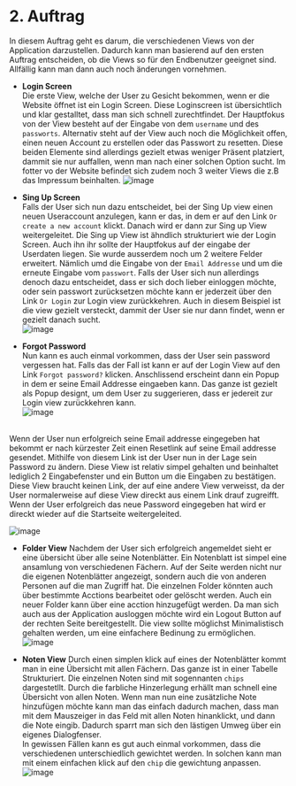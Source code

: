 # 2. Auftrag

In diesem Auftrag geht es darum, die verschiedenen Views von der Application darzustellen. Dadurch kann man basierend auf den ersten Auftrag entscheiden, ob die Views so für den Endbenutzer geeignet sind. Allfällig kann man dann auch noch änderungen vornehmen. 


- **Login Screen** <br/>
Die erste View, welche der User zu Gesicht bekommen, wenn er die Website öffnet ist ein Login Screen. Diese Loginscreen ist übersichtlich und klar gestalltet, dass man sich schnell zurechtfindet. Der Hauptfokus von der View besteht auf der Eingabe von dem `username` und des `passworts`. Alternativ steht auf der View auch noch die Möglichkeit offen, einen neuen Account zu erstellen oder das Passwort zu resetten. Diese beiden Elemente sind allerdings gezielt etwas weniger Präsent platziert, dammit sie nur auffallen, wenn man nach einer solchen Option sucht. Im fotter vo der Website befindet sich zudem noch 3 weiter Views die z.B das Impressum beinhalten. 
![image](https://user-images.githubusercontent.com/99135388/202231406-3650f55a-003e-4b73-8169-1302714d9f70.png)

- **Sing Up Screen** <br/>
Falls der User sich nun dazu entscheidet, bei der Sing Up view einen neuen Useraccount anzulegen, kann er das, in dem er auf den Link `Or create a new account` klickt. Danach wird er dann zur Sing up View weitergeleitet. 
Die Sing up View ist ähndlich strukturiert wie der Login Screen. Auch ihn ihr sollte der Hauptfokus auf der eingabe der Userdaten liegen. Sie wurde ausserdem noch um 2 weitere Felder erweitert. Nämlich umd die Eingabe von der `Email Addresse` und um die erneute Eingabe vom `passwort`. Falls der User sich nun allerdings denoch dazu entscheidet, dass er sich doch lieber einloggen möchte, oder sein passwort zurücksetzen möchte kann er jederzeit über den Link `Or Login` zur Login view zurückkehren. Auch in diesem Beispiel ist die view gezielt versteckt, dammit der User sie nur dann findet, wenn er gezielt danach sucht.  
![image](https://user-images.githubusercontent.com/99135388/202233537-24debedd-cab0-40a0-9c42-ccc82a865739.png)

- **Forgot Password** <br/>
Nun kann es auch einmal vorkommen, dass der User sein password vergessen hat. Falls das der Fall ist kann er auf der Login View auf den Link `Forgot password?` klicken. Anschlissend erscheint dann ein Popup in dem er seine Email Addresse eingaeben kann. Das ganze ist gezielt als Popup designt, um dem User zu suggerieren, dass er jedereit zur Login view zurückkehren kann. <br/>
![image](https://user-images.githubusercontent.com/99135388/202235316-e76f817a-1f44-4fb2-84d3-e430da2facc9.png)
<br/>
Wenn der User nun erfolgreich seine Email addresse eingegeben hat bekommt er nach kürzester Zeit einen Resetlink auf seine Email addresse gesendet. Mithilfe von diesem Link ist der User nun in der Lage sein Password zu ändern. Diese View ist relativ simpel gehalten und beinhaltet lediglich 2 Eingabefenster und ein Button um die Eingaben zu bestätigen. Diese View braucht keinen Link, der auf eine andere View verweisst, da der User normalerweise auf diese View direckt aus einem Link drauf zugreifft. Wenn der User erfolgreich das neue Password eingegeben hat wird er direckt wieder auf die Startseite weitergeleited.

![image](https://user-images.githubusercontent.com/99135388/202239685-aed88313-0bea-4a34-a2dc-7a30f0ae4284.png)

- **Folder View**
Nachdem der User sich erfolgreich angemeldet sieht er eine übersicht über alle seine Notenblätter. Ein Notenblatt ist simpel eine ansamlung von verschiedenen Fächern. Auf der Seite werden nicht nur die eigenen Notenblätter angezeigt, sondern auch die von anderen Personen auf die man Zugriff hat.  Die einzelnen Folder könnten auch über bestimmte Acctions bearbeitet oder gelöscht werden. Auch ein neuer Folder kann über eine acction hinzugefügt werden. Da man sich auch aus der Application ausloggen möchte wird ein Logout Button auf der rechten Seite bereitgestellt. Die view sollte möglichst Minimalistisch gehalten werden, um eine einfachere Bedinung zu ermöglichen.
![image](https://user-images.githubusercontent.com/99135388/202249661-49cacfda-356c-4d90-91fa-3e13142047d4.png)

- **Noten View**
Durch einen simplen klick auf eines der Notenblätter kommt man in eine Übersicht mit allen Fächern. Das ganze ist in einer Tabelle Strukturiert. Die einzelnen Noten sind mit sogennanten `chips` dargestetllt. Durch die farbliche Hinzerlegung erhällt man schnell eine Übersicht von allen Noten. Wenn man nun eine zusätzliche Note hinzufügen möchte kann man das einfach dadurch machen, dass man mit dem Mauszeiger in das Feld mit allen Noten hinanklickt, und dann die Note eingib. Dadurch sparrt man sich den lästigen Umweg über ein eigenes Dialogfenser. <br/>
In gewissen Fällen kann es gut auch einmal vorkommen, dass die verschiedenen unterschiedlich gewichtet werden. In solchen kann man mit einem einfachen klick auf den `chip` die gewichtung anpassen. 
![image](https://user-images.githubusercontent.com/99135388/202264377-876f0b74-12ef-432e-a0e1-84600bd9c1c2.png)
